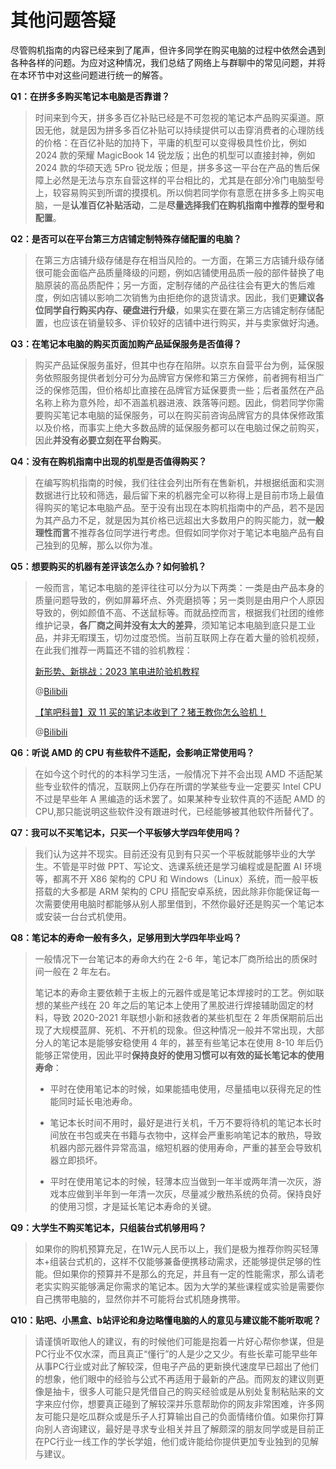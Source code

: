 # 其他问题答疑

尽管购机指南的内容已经来到了尾声，但许多同学在购买电脑的过程中依然会遇到各种各样的问题。为应对这种情况，我们总结了网络上与群聊中的常见问题，并将在本环节中对这些问题进行统一的解答。

**Q1：在拼多多购买笔记本电脑是否靠谱？**

<span id = "Q1"></span>

> 时间来到今天，拼多多百亿补贴已经是不可忽视的笔记本产品购买渠道。原因无他，就是因为拼多多百亿补贴可以持续提供可以击穿消费者的心理防线的价格：在百亿补贴的加持下，平庸的机型可以变得极具性价比，例如 2024 款的荣耀 MagicBook 14 锐龙版；出色的机型可以直接封神，例如 2024 款的华硕天选 5Pro 锐龙版；但是，拼多多这一平台在产品的售后保障上必然是无法与京东自营这样的平台相比的，尤其是在部分冷门电脑型号上，较容易购买到所谓的摸摸机。所以倘若同学你有意愿在拼多多上购买电脑，一是**认准百亿补贴活动**，二是**尽量选择我们在购机指南中推荐的型号和配置**。

**Q2：是否可以在平台第三方店铺定制特殊存储配置的电脑？**

> 在第三方店铺升级存储是存在相当风险的。一方面，在第三方店铺升级存储很可能会面临产品质量降级的问题，例如店铺使用品质一般的部件替换了电脑原装的高品质配件；另一方面，定制存储的产品往往会有更大的售后难度，例如店铺以影响二次销售为由拒绝你的退货请求。因此，我们更**建议各位同学自行购买内存、硬盘进行升级**，如果实在要在第三方店铺定制存储配置，也应该在销量较多、评价较好的店铺中进行购买，并与卖家做好沟通。

**Q3：在笔记本电脑的购买页面加购产品延保服务是否值得？**

> 购买产品延保服务虽好，但其中也存在陷阱。以京东自营平台为例，延保服务依照服务提供者划分可分为品牌官方保修和第三方保修，前者拥有相当广泛的保修范围，但价格却比直接在品牌官方延保要贵一些；后者虽然在产品名称上称为意外险，却不涵盖机器进液、跌落等问题。因此，倘若同学你需要购买笔记本电脑的延保服务，可以在购买前咨询品牌官方的具体保修政策以及价格，而事实上绝大多数品牌的延保服务都可以在电脑过保之前购买，因此**并没有必要立刻在平台购买**。

**Q4：没有在购机指南中出现的机型是否值得购买？**

> 在编写购机指南的时候，我们往往会列出所有在售新机，并根据纸面和实测数据进行比较和筛选，最后留下来的机器完全可以称得上是目前市场上最值得购买的笔记本电脑产品。至于没有出现在本购机指南中的产品，若不是因为其产品力不足，就是因为其价格已远超出大多数用户的购买能力，就**一般理性而言**不推荐各位同学进行考虑。但假如同学你对于笔记本电脑产品有自己独到的见解，那么以你为准。

**Q5：想要购买的机器有差评该怎么办？如何验机？**

<span id = "验机"></span>

> 一般而言，笔记本电脑的差评往往可以分为以下两类：一类是由产品本身的质量问题导致的，例如屏幕坏点、外壳磨损等；另一类则是由用户个人原因导致的，例如颜值不高、不送鼠标等。而就品控而言，根据我们社团的维修维护记录，**各厂商之间并没有太大的差异**，须知笔记本电脑到底只是工业品，并非无暇璞玉，切勿过度恐慌。当前互联网上存在着大量的验机视频，在此我们推荐一两篇还不错的验机教程：
>
> [新形势、新挑战：2023 笔电进阶验机教程](https://www.bilibili.com/video/BV1KH4y1r7iD)
>
> @[Bilibili](BV1KH4y1r7iD) <br/>
>
> [【笔吧科普】双 11 买的笔记本收到了？猪王教你怎么验机！](https://www.bilibili.com/video/BV1QR4y1E7Br)
>
> @[Bilibili](BV1QR4y1E7Br)

**Q6：听说 AMD 的 CPU 有些软件不适配，会影响正常使用吗？**

> 在如今这个时代的的本科学习生活，一般情况下并不会出现 AMD 不适配某些专业软件的情况，互联网上仍存在所谓的学某些专业一定要买 Intel CPU 不过是早些年 A 黑编造的话术罢了。如果某种专业软件真的不适配 AMD 的 CPU,那只能说明这些软件没有跟进时代，已经能够被其他软件所替代了。

**Q7：我可以不买笔记本，只买一个平板够大学四年使用吗？**

> 我们认为这并不现实。目前还没有见到有只买一个平板就能够毕业的大学生。不管是平时做 PPT、写论文、选课系统还是学习编程或是配置 AI 环境等，都离不开 X86 架构的 CPU 和 Windows（Linux）系统，而一般平板搭载的大多都是 ARM 架构的 CPU 搭配安卓系统，因此除非你能保证每一次需要使用电脑时都能够从别人那里借到，不然你最好还是购买一个笔记本或安装一台台式机使用。

**Q8：笔记本的寿命一般有多久，足够用到大学四年毕业吗？**

> 一般情况下一台笔记本的寿命大约在 2-6 年，笔记本厂商所给出的质保时间一般在 2 年左右。
>
> 笔记本的寿命主要依赖于主板上的元器件或是笔记本焊接时的工艺。例如联想的某些产线在 20 年之后的笔记本上使用了黑胶进行焊接辅助固定的材料，导致 2020-2021 年联想小新和拯救者的某些机型在 2 年质保期前后出现了大规模蓝屏、死机、不开机的现象。但这种情况一般并不常出现，大部分人的笔记本是能够安稳使用 4 年的，甚至有些笔记本在使用 8-10 年后仍能够正常使用，因此平时**保持良好的使用习惯可以有效的延长笔记本的使用寿命**：
>
> - 平时在使用笔记本的时候，如果能插电使用，尽量插电以获得充足的性能同时延长电池寿命。
>
> - 笔记本长时间不用时，最好是进行关机，千万不要将待机的笔记本长时间放在书包或夹在书籍与衣物中，这样会严重影响笔记本的散热，导致机器内部元器件异常高温，缩短机器的使用寿命，严重的甚至会导致机器立即损坏。
>
> - 平时在使用笔记本的时候，轻薄本应当做到一年半或两年清一次灰，游戏本应做到半年到一年清一次灰，尽量减少散热系统的负荷。保持良好的使用习惯，才是延长笔记本寿命的关键。

**Q9：大学生不购买笔记本，只组装台式机够用吗？**

>如果你的购机预算充足，在1W元人民币以上，我们是极为推荐你购买轻薄本+组装台式机的，这样不仅能够兼备便携移动需求，还能够提供足够的性能。但如果你的预算并不是那么的充足，并且有一定的性能需求，那么请老老实实购买能够满足你需求的笔记本。因为大学的某些课程或实验是需要你自己携带电脑的，显然你并不可能将台式机随身携带。

**Q10：贴吧、小黑盒、b站评论和身边略懂电脑的人的意见与建议能不能听取呢？**

>请谨慎听取他人的建议，有的时候他们可能是抱着一片好心帮你参谋，但是PC行业不仅水深，而且真正“懂行”的人是少之又少。有些长辈可能早些年从事PC行业或对此了解较深，但电子产品的更新换代速度早已超出了他们的想象，他们眼中的经验与公式不再适用于最新的产品。而网友的建议则更像是抽卡，很多人可能只是凭借自己的购买经验或是从别处复制粘贴来的文字来应付你，想要真正碰到了解较深并乐意帮助你的网友非常困难，许多网友可能只是吃瓜群众或是乐子人打算输出自己的负面情绪价值。如果你打算向别人咨询建议，最好是寻求专业相关并且了解颇深的朋友同学或是目前正在PC行业一线工作的学长学姐，他们或许能给你提供更加专业独到的见解与建议。




